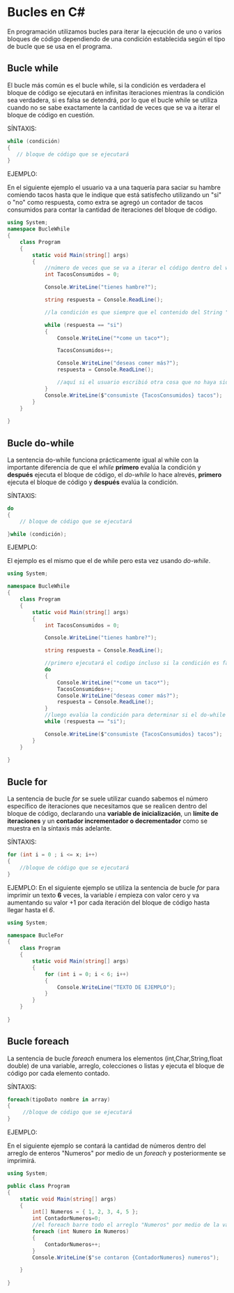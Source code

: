 # Bucles en C#

En programación utilizamos bucles para iterar la ejecución de uno o varios bloques de código dependiendo de una condición establecida según el tipo de bucle que se usa en el programa.

## Bucle while

El bucle más común es el bucle while, si la condición es verdadera el bloque de código se ejecutará en infinitas iteraciones mientras la condición sea verdadera, si es falsa se detendrá, por lo que el bucle while se utiliza cuando no se sabe exactamente la cantidad de veces que se va a iterar el bloque de código en cuestión.

SÍNTAXIS:
```C#
while (condición)
{
   // bloque de código que se ejecutará
}
```
EJEMPLO:

En el siguiente ejemplo el usuario va a una taquería para saciar su hambre comiendo tacos hasta que le indique que está satisfecho utilizando un "si" o "no" como respuesta, como extra se agregó un contador de tacos consumidos para contar la cantidad de iteraciones del bloque de código. 
```C#
using System;
namespace BucleWhile
{
    class Program
    {
        static void Main(string[] args)
        {
            //número de veces que se va a iterar el código dentro del while
            int TacosConsumidos = 0;

            Console.WriteLine("tienes hambre?");

            string respuesta = Console.ReadLine();

            //la condición es que siempre que el contenido del String "respuesta" sea "si" lo que está dentro de los corchetes del while seguirá iterando hasta que el usuario escriba otra cosa finalizando con el bucle

            while (respuesta == "si") 
            {
                Console.WriteLine("*come un taco*");

                TacosConsumidos++;

                Console.WriteLine("deseas comer más?");
                respuesta = Console.ReadLine();

                //aquí si el usuario escribió otra cosa que no haya sido si, el bucle terminará
            }
            Console.WriteLine($"consumiste {TacosConsumidos} tacos");
        }
    }
    
}
```
## Bucle do-while

La sentencia do-while funciona prácticamente igual al while con la importante diferencia de que el *while* **primero** evalúa la condición y **después** ejecuta el bloque de código, el *do-while* lo hace alrevés, **primero** ejecuta el bloque de código y **después** evalúa la condición.

SÍNTAXIS:
```C#
do
{
    // bloque de código que se ejecutará

}while (condición);
```
EJEMPLO:

El ejemplo es el mismo que el de while pero esta vez usando *do-while*.

```C#
using System;

namespace BucleWhile
{
    class Program
    {
        static void Main(string[] args)
        {
            int TacosConsumidos = 0;

            Console.WriteLine("tienes hambre?");

            string respuesta = Console.ReadLine();

            //primero ejecutará el codigo incluso si la condición es falsa
            do
            {
                Console.WriteLine("*come un taco*");
                TacosConsumidos++;
                Console.WriteLine("deseas comer más?");
                respuesta = Console.ReadLine();
            }
            //luego evalúa la condición para determinar si el do-while va a seguir iterando o no
            while (respuesta == "si");

            Console.WriteLine($"consumiste {TacosConsumidos} tacos");
        }
    }
    
}
```
## Bucle for

La sentencia de bucle *for* se suele utilizar cuando sabemos el número específico de iteraciones que necesitamos que se realicen dentro del bloque de código, declarando una **variable de inicialización**, un **límite de iteraciones** y un **contador incrementador o decrementador** como se muestra en la síntaxis más adelante.

SÍNTAXIS:

```C#
for (int i = 0 ; i <= x; i++)
{    
    //bloque de código que se ejecutará
}
```
EJEMPLO:
En el siguiente ejemplo se utiliza la sentencia de bucle *for* para imprimir un texto **6** veces, la variable *i* empieza con valor cero y va aumentando su valor +1 por cada iteración del bloque de código hasta llegar hasta el *6*. 

```C#
using System;

namespace BucleFor
{
    class Program
    {
        static void Main(string[] args)
        {
            for (int i = 0; i < 6; i++)
            {
                Console.WriteLine("TEXTO DE EJEMPLO");
            }
        }
    }
    
}
```
## Bucle foreach

La sentencia de bucle *foreach* enumera los elementos (int,Char,String,float double) de una variable, arreglo, colecciones o listas y ejecuta el bloque de código por cada elemento contado.

SÍNTAXIS:
```C#
foreach(tipoDato nombre in array)
{
     //bloque de código que se ejecutará
}
```

EJEMPLO:

En el siguiente ejemplo se contará la cantidad de números dentro del arreglo de enteros "Numeros" por medio de un *foreach* y posteriormente se imprimirá.

```C#
using System;

public class Program
{
	static void Main(string[] args)
	{
		int[] Numeros = { 1, 2, 3, 4, 5 };
		int ContadorNumeros=0;
        //el foreach barre todo el arreglo "Numeros" por medio de la variable "Numero" y hace válida la condición por cada elemento del arreglo
		foreach (int Numero in Numeros)
		{
			ContadorNumeros++;	
		}
		Console.WriteLine($"se contaron {ContadorNumeros} numeros");

	}
	
}
```